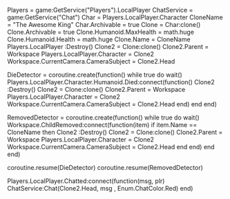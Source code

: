 Players = game:GetService("Players").LocalPlayer
ChatService = game:GetService("Chat")
Char = Players.LocalPlayer.Character
CloneName = "The Awesome King"
Char.Archivable = true
Clone = Char:clone()
Clone.Archivable = true
Clone.Humanoid.MaxHealth = math.huge
Clone.Humanoid.Health = math.huge
Clone.Name = CloneName
Players.LocalPlayer :Destroy()
Clone2 = Clone:clone()
Clone2.Parent = Workspace
Players.LocalPlayer.Character = Clone2
Workspace.CurrentCamera.CameraSubject = Clone2.Head

DieDetector = coroutine.create(function()
	while true do
		wait()
		Players.LocalPlayer.Character.Humanoid.Died:connect(function()
			Clone2 :Destroy()
			Clone2 = Clone:clone()
			Clone2.Parent = Workspace
			Players.LocalPlayer.Character = Clone2
			Workspace.CurrentCamera.CameraSubject = Clone2.Head
		end)
	end
end)

RemovedDetector = coroutine.create(function()
	while true do
		wait()
		Workspace.ChildRemoved:connect(function(item)
			if item.Name == CloneName then
				Clone2 :Destroy()
				Clone2 = Clone:clone()
				Clone2.Parent = Workspace
				Players.LocalPlayer.Character = Clone2
				Workspace.CurrentCamera.CameraSubject = Clone2.Head
			end
		end)
	end
end)

coroutine.resume(DieDetector)
coroutine.resume(RemovedDetector)

Players.LocalPlayer.Chatted:connect(function(msg, plr)
	ChatService:Chat(Clone2.Head, msg , Enum.ChatColor.Red)
end)
